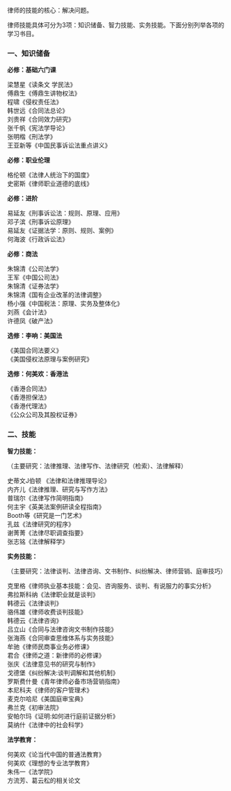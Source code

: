 律师的技能的核心：解决问题。

律师技能具体可分为3项：知识储备、智力技能、实务技能。下面分别列举各项的学习书目。

### 一、知识储备

**必修：基础六门课**

梁慧星《读条文 学民法》  
傅鼎生《傅鼎生讲物权法》  
程啸《侵权责任法》  
韩世远《合同法总论》  
刘贵祥《合同效力研究》  
张千帆《宪法学导论》  
张明楷《刑法学》  
王亚新等《中国民事诉讼法重点讲义》

**必修：职业伦理**

格伦顿《法律人统治下的国度》  
史密斯《律师职业道德的底线》

**必修：进阶**

易延友《刑事诉讼法：规则、原理、应用》  
邓子滨《刑事诉讼原理》  
易延友《证据法学：原则、规则、案例》  
何海波《行政诉讼法》

**必修：商法**

朱锦清《公司法学》  
王军《中国公司法》  
朱锦清《证券法学》  
朱锦清《国有企业改革的法律调整》  
杨小强《中国税法：原理、实务及整体化》  
刘燕《会计法》  
许德凤《破产法》

**选修：李响：美国法**

《美国合同法要义》  
《美国侵权法原理与案例研究》

**选修：何美欢：香港法**

《香港合同法》  
《香港担保法》  
《香港代理法》  
《公众公司及其股权证券》

### 二、技能

**智力技能：**

（主要研究：法律推理、法律写作、法律研究（检索）、法律解释）

史蒂文J伯顿 《法律和法律推理导论》  
内齐儿《法律推理、研究与写作方法》  
普瑞尔《法律写作简明指南》  
何主宇《英美法案例研读全程指南》  
Booth等《研究是一门艺术》  
孔兹《法律研究的程序》  
谢菁菁《法律尽职调查指要》  
张志铭《法律解释学》

**实务技能：** 

（主要研究：法律谈判、法律咨询、文书制作、纠纷解决、律师营销、庭审技巧）

克里格《律师执业基本技能：会见、咨询服务、谈判、有说服力的事实分析》  
弗拉斯科纳《法律职业就是谈判》  
韩德云《法律谈判》  
骆伟雄《律师收费谈判技能》  
韩德云《法律咨询》  
吕立山《合同与法律咨询文书制作技能》  
张海燕《合同审查思维体系与实务技能》  
牟驰《律师民商事业务必修课》  
君合《律师之道：新律师的必修课》  
张庆《法律意见书的研究与制作》  
戈德堡《纠纷解决:谈判调解和其他机制》  
罗斯费什曼《青年律师必备市场营销指南》  
本尼科夫《律师的客户管理术》  
麦克尔哈尼《美国庭审宝典》  
弗兰克《初审法院》  
安帕尔玛《证明:如何进行庭前证据分析》  
莫纳什《法律中的社会科学》

**法学教育：**

何美欢《论当代中国的普通法教育》  
何美欢《理想的专业法学教育》  
朱伟一《法学院》  
方流芳、葛云松的相关论文

